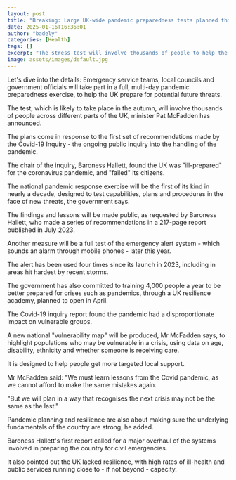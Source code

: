```yaml
---
layout: post
title: "Breaking: Large UK-wide pandemic preparedness tests planned this year"
date: 2025-01-16T16:36:01
author: "badely"
categories: [Health]
tags: []
excerpt: "The stress test will involve thousands of people to help the UK prepare for potential future threats."
image: assets/images/default.jpg
---
```


Let's dive into the details: Emergency service teams, local councils and government officials will take part in a full, multi-day pandemic preparedness exercise, to help the UK prepare for potential future threats.

The test, which is  likely to take place in the autumn, will involve thousands of people across different parts of the UK, minister Pat McFadden has announced. 

The plans come in response to the first set of recommendations made by the Covid-19 Inquiry - the ongoing public inquiry into the handling of the pandemic. 

The chair of the inquiry, Baroness Hallett, found the UK was "ill-prepared" for the coronavirus pandemic, and "failed" its citizens. 

The national pandemic response exercise will be the first of its kind in nearly a decade, designed to test capabilities, plans and procedures in the face of new threats, the government says. 

The findings and lessons will be made public, as requested by Baroness Hallett, who made a series of recommendations in a 217-page report published in July 2023. 

Another measure will be a full test of the emergency alert system - which sounds an alarm through mobile phones - later this year.

The alert has been used four times since its launch in 2023, including in areas hit hardest by recent storms.

The government has also committed to training 4,000 people a year to be better prepared for crises such as pandemics, through a UK resilience academy, planned to open in April. 

The Covid-19 inquiry report found the pandemic had a disproportionate impact on vulnerable groups. 

A new national "vulnerability map" will be produced, Mr McFadden says, to highlight populations who may be vulnerable in a crisis, using data on age, disability, ethnicity and whether someone is receiving care. 

It is designed to help people get more targeted local support. 

Mr McFadden said: "We must learn lessons from the Covid pandemic, as we cannot afford to make the same mistakes again.

"But we will plan in a way that recognises the next crisis may not be the same as the last."

Pandemic planning and resilience are also about making sure the underlying fundamentals of the country are strong, he added. 

Baroness Hallett's first report called for a major overhaul of the systems involved in preparing the country for civil emergencies. 

It also pointed out the UK lacked resilience, with high rates of ill-health and public services running close to - if not beyond - capacity.

